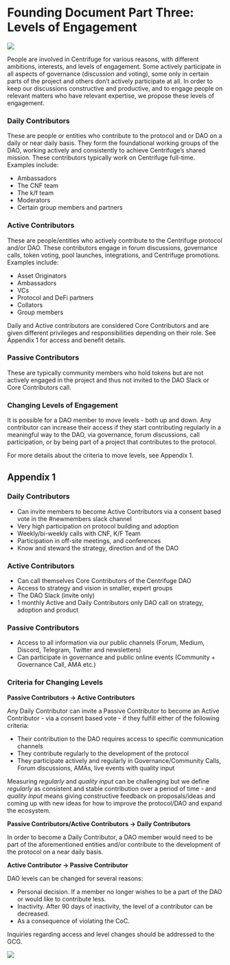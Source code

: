 # Founding Document Part Three: Levels of Engagement

![](../CP29/Appendices/LoE.png)

People are involved in Centrifuge for various reasons, with different ambitions, interests, and levels of engagement. Some actively participate in all aspects of governance (discussion and voting), some only in certain parts of the project and others don’t actively participate at all. In order to keep our discussions constructive and productive, and to engage people on relevant matters who have relevant expertise, we propose these levels of engagement.

### Daily Contributors

These are people or entities who contribute to the protocol and or DAO on a daily or near daily basis. They form the foundational working groups of the DAO, working actively and consistently to achieve Centrifuge’s shared mission. These contributors typically work on Centrifuge full-time. Examples include:

* Ambassadors
* The CNF team 
* The k/f team 
* Moderators
* Certain group members and partners

### Active Contributors 

These are people/entities who actively contribute to the Centrifuge protocol and/or DAO. These contributors engage in forum discussions, governance calls, token voting, pool launches, integrations, and Centrifuge promotions. Examples include:

* Asset Originators
* Ambassadors
* VCs 
* Protocol and DeFi partners
* Collators
* Group members

Daily and Active contributors are considered Core Contributors and are given different privileges and responsibilities depending on their role. See Appendix 1 for access and benefit details.

### Passive Contributors

These are typically community members who hold tokens but are not actively engaged in the project and thus not invited to the DAO Slack or Core Contributors call.

### Changing Levels of Engagement

It is possible for a DAO member to move levels - both up and down. Any contributor can increase their access if they start contributing regularly in a meaningful way to the DAO, via governance, forum discussions, call participation, or by being part of a project that contributes to the protocol.

For more details about the criteria to move levels, see Appendix 1.

## Appendix 1

### Daily Contributors
* Can invite members to become Active Contributors via a consent based vote in the #newmembers slack channel
* Very high participation on protocol building and adoption
* Weekly/bi-weekly calls with CNF, K/F Team
* Participation in off-site meetings, and conferences
* Know and steward the strategy, direction and of the DAO

### Active Contributors
* Can call themselves Core Contributors of the Centrifuge DAO
* Access to strategy and vision in smaller, expert groups
* The DAO Slack (invite only)
* 1 monthly Active and Daily Contributors only DAO call on strategy, adoption and product

### Passive Contributors
* Access to all information via our public channels (Forum, Medium, Discord, Telegram, Twitter and newsletters)
* Can participate in governance and public online events (Community + Governance Call, AMA etc.)

### Criteria for Changing Levels

**Passive Contributors -> Active Contributors**

Any Daily Contributor can invite a Passive Contributor to become an Active Contributor - via a consent based vote - if they fulfill either of the following criteria:

* Their contribution to the DAO requires access to specific communication channels
* They contribute regularly to the development of the protocol
* They participate actively and regularly in Governance/Community Calls, Forum discussions, AMAs, live events with quality input

Measuring *regularly* and *quality input* can be challenging but we define *regularly* as consistent and stable contribution over a period of time - and *quality input* means giving constructive feedback on proposals/ideas and coming up with new ideas for how to improve the protocol/DAO and expand the ecosystem.

**Passive Contributors/Active Contributors -> Daily Contributors**

In order to become a Daily Contributor, a DAO member would need to be part of the aforementioned entities and/or contribute to the development of the protocol on a near daily basis.

**Active Contributor -> Passive Contributor**

DAO levels can be changed for several reasons:

* Personal decision. If a member no longer wishes to be a part of the DAO or would like to contribute less.
* Inactivity. After 90 days of inactivity, the level of a contributor can be decreased.
* As a consequence of violating the CoC.

Inquiries regarding access and level changes should be addressed to the GCG.

![](../CP29/images/changeloe.png)
